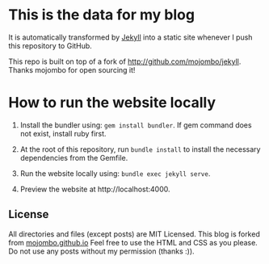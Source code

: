 # This is the data for my blog

It is automatically transformed by [Jekyll](http://github.com/mojombo/jekyll)
into a static site whenever I push this repository to GitHub.

This repo is built on top of a fork of http://github.com/mojombo/jekyll. Thanks mojombo for open sourcing it!

# How to run the website locally

1. Install the bundler using: `gem install bundler`. If gem command does not exist, install ruby first.

2. At the root of this repository, run `bundle install` to install the necessary dependencies from the Gemfile.

3. Run the website locally using: `bundle exec jekyll serve`.

4. Preview the website at http://localhost:4000.

## License

All directories and files (except posts) are MIT Licensed. This blog is forked from [mojombo.github.io](http://mojombo.github.io) Feel free to use the HTML and CSS as you please. Do not use any posts without my permission (thanks :)).
